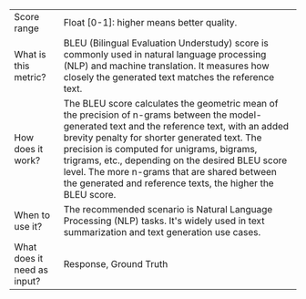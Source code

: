| | |
| -- | -- |
| Score range | Float [0-1]: higher means better quality. |
| What is this metric? | BLEU (Bilingual Evaluation Understudy) score is commonly used in natural language processing (NLP) and machine translation. It measures how closely the generated text matches the reference text. |
| How does it work? | The BLEU score calculates the geometric mean of the precision of n-grams between the model-generated text and the reference text, with an added brevity penalty for shorter generated text. The precision is computed for unigrams, bigrams, trigrams, etc., depending on the desired BLEU score level. The more n-grams that are shared between the generated and reference texts, the higher the BLEU score. |
| When to use it? | The recommended scenario is Natural Language Processing (NLP) tasks. It's widely used in text summarization and text generation use cases. |
| What does it need as input? | Response, Ground Truth |
